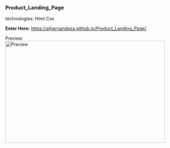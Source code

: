 ### Product_Landing_Page

technologies: Html Css

 <strong>Enter Here:</strong> https://ajhernandeza.github.io/Product_Landing_Page/

Preview 
<img alt="Preview" src="https://i.ibb.co/56XTQn7/Product-Landing-Page.png" width="500" height="320" />
